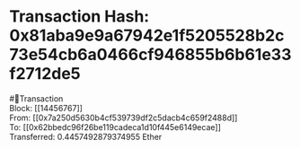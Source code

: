 
Transaction Hash: 0x81aba9e9a67942e1f5205528b2c73e54cb6a0466cf946855b6b61e33f2712de5
====================================================================================
  
#💸Transaction  
Block: [[14456767]]  
From: [[0x7a250d5630b4cf539739df2c5dacb4c659f2488d]]  
To: [[0x62bbedc96f26be119cadeca1d10f445e6149ecae]]  
Transferred: 0.4457492879374955 Ether